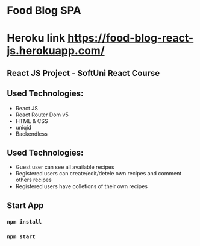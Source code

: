 # Food Blog SPA

# Heroku link https://food-blog-react-js.herokuapp.com/

## React JS Project -  SoftUni React Course

## Used Technologies: 
 
* React JS
* React Router Dom v5
* HTML & CSS
* uniqid 
* Backendless

## Used Technologies: 
* Guest user can see all available recipes
* Registered users can create/edit/detele own recipes and comment others recipes
* Registered users have colletions of their own recipes

## Start App
### `npm install`
### `npm start`

